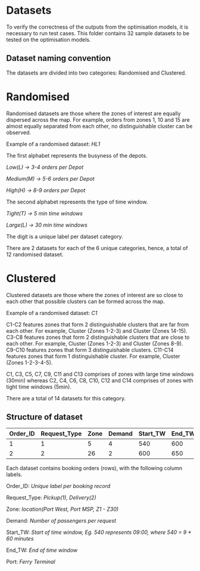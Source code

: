 # Datasets

To verify the correctness of the outputs from the optimisation models, it is necessary to run test cases. This folder contains 32 sample datasets to be tested on the optimisation models.

## Dataset naming convention

The datasets are divided into two categories: Randomised and Clustered.

# Randomised
Randomised datasets are those where the zones of interest are equally dispersed across the map. 
For example, orders from zones 1, 10 and 15 are almost equally separated from each other, no distinguishable cluster can be observed.

Example of a randomised dataset: *HL1*

The first alphabet represents the busyness of the depots.

*Low(L) -> 3-4 orders per Depot*

*Medium(M) -> 5-6 orders per Depot*

*High(H) -> 8-9 orders per Depot*

The second alphabet represents the type of time window.

*Tight(T) -> 5 min time windows*

*Large(L) -> 30 min time windows*

The digit is a unique label per dataset category.

There are 2 datasets for each of the 6 unique categories, hence, a total of 12 randomised dataset.

# Clustered
Clustered datasets are those where the zones of interest are so close to each other that possible clusters can be formed across the map. 

Example of a randomised dataset: *C1*

C1-C2 features zones that form 2 distinguishable clusters that are far from each other. For example, Cluster (Zones 1-2-3) and Cluster (Zones 14-15).
C3-C8 features zones that form 2 distinguishable clusters that are close to each other. For example, Cluster (Zones 1-2-3) and Cluster (Zones 8-9).
C9-C10 features zones that form 3 distinguishable clusters.
C11-C14 features zones that form 1 distinguishable cluster. For example, Cluster (Zones 1-2-3-4-5).

C1, C3, C5, C7, C9, C11 and C13 comprises of zones with large time windows (30min) whereas
C2, C4, C6, C8, C10, C12 and C14 comprises of zones with tight time windows (5min).

There are a total of 14 datasets for this category.

## Structure of dataset

| Order_ID  | Request_Type | Zone | Demand | Start_TW | End_TW | Port |
| --------- | ------------ |----- | ------ |--------- | ------ | ---- |
| 1  | 1 | 5 | 4 | 540  | 600  | West|
| 2  | 2  | 26 | 2 | 600  | 650  | MSP |

Each dataset contains booking orders (rows), with the following column labels.

Order_ID: *Unique label per booking record*

Request_Type: *Pickup(1), Delivery(2)*

Zone: *location(Port West, Port MSP, Z1 - Z30)*

Demand: *Number of passengers per request*

Start_TW: *Start of time window, Eg. 540 represents 09:00, where 540 = 9 * 60 minutes*

End_TW: *End of time window*

Port: *Ferry Terminal*

